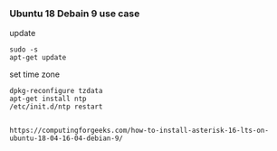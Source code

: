 ### Ubuntu 18 Debain 9 use case

update
```
sudo -s
apt-get update
```

set time zone 
```
dpkg-reconfigure tzdata
apt-get install ntp
/etc/init.d/ntp restart
```


```

https://computingforgeeks.com/how-to-install-asterisk-16-lts-on-ubuntu-18-04-16-04-debian-9/

